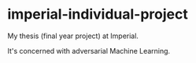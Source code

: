 # imperial-individual-project

My thesis (final year project) at Imperial.

It's concerned with adversarial Machine Learning.
